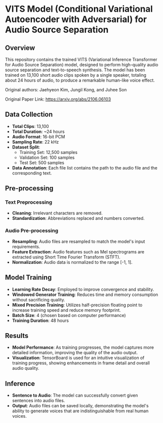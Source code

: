 # VITS Model (Conditional Variational Autoencoder with Adversarial) for Audio Source Separation
## Overview
This repository contains the trained VITS (Variational Inference Transformer for Audio Source Separation) model, designed to perform high-quality audio source separation and text-to-speech synthesis. The model has been trained on 13,100 short audio clips spoken by a single speaker, totaling about 24 hours of audio, to produce a remarkable human-like voice effect.

Original authors: Jaehyeon Kim, Jungil Kong, and Juhee Son

Original Paper Link: https://arxiv.org/abs/2106.06103

## Data Collection

- **Total Clips**: 13,100
- **Total Duration**: ~24 hours
- **Audio Format**: 16-bit PCM
- **Sampling Rate**: 22 kHz
- **Dataset Split**:
  - Training Set: 12,500 samples
  - Validation Set: 100 samples
  - Test Set: 500 samples
- **Data Annotation**: Each file list contains the path to the audio file and the corresponding text.

## Pre-processing

### Text Preprocessing

- **Cleaning**: Irrelevant characters are removed.
- **Standardization**: Abbreviations replaced and numbers converted.

### Audio Pre-processing

- **Resampling**: Audio files are resampled to match the model's input requirements.
- **Feature Extraction**: Audio features such as Mel spectrograms are extracted using Short Time Fourier Transform (STFT).
- **Normalization**: Audio data is normalized to the range [-1, 1].

## Model Training

- **Learning Rate Decay**: Employed to improve convergence and stability.
- **Windowed Generator Training**: Reduces time and memory consumption without sacrificing quality.
- **Mixed Precision Training**: Utilizes half-precision floating point to increase training speed and reduce memory footprint.
- **Batch Size**: 4 (chosen based on computer performance)
- **Training Duration**: 48 hours

## Results

- **Model Performance**: As training progresses, the model captures more detailed information, improving the quality of the audio output.
- **Visualization**: TensorBoard is used for an intuitive visualization of training progress, showing enhancements in frame detail and overall audio quality.

## Inference

- **Sentence to Audio**: The model can successfully convert given sentences into audio files.
- **Output**: Audio files can be saved locally, demonstrating the model's ability to generate voices that are indistinguishable from real human voices.
